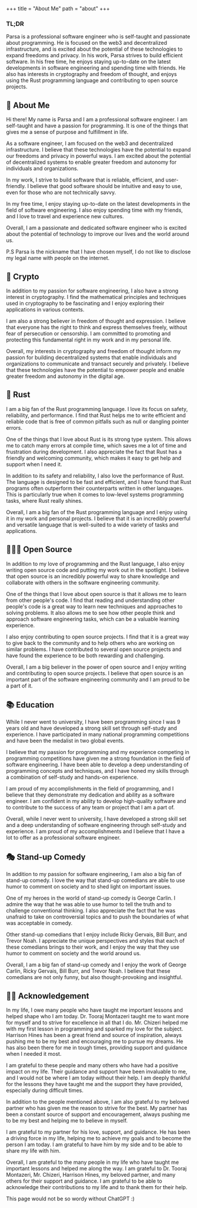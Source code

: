 +++
title = "About Me"
path = "about"
+++

### TL;DR

Parsa is a professional software engineer who is self-taught and passionate about programming. He is focused on the web3 and decentralized infrastructure, and is excited about the potential of these technologies to expand freedoms and privacy. In his work, Parsa strives to build efficient software. In his free time, he enjoys staying up-to-date on the latest developments in software engineering and spending time with friends. He also has interests in cryptography and freedom of thought, and enjoys using the Rust programming language and contributing to open source projects.

## 🎉 About Me

Hi there! My name is Parsa and I am a professional software engineer. I am self-taught and have a passion for programming. It is one of the things that gives me a sense of purpose and fulfillment in life.

As a software engineer, I am focused on the web3 and decentralized infrastructure. I believe that these technologies have the potential to expand our freedoms and privacy in powerful ways. I am excited about the potential of decentralized systems to enable greater freedom and autonomy for individuals and organizations.

In my work, I strive to build software that is reliable, efficient, and user-friendly. I believe that good software should be intuitive and easy to use, even for those who are not technically savvy.

In my free time, I enjoy staying up-to-date on the latest developments in the field of software engineering. I also enjoy spending time with my friends, and I love to travel and experience new cultures.

Overall, I am a passionate and dedicated software engineer who is excited about the potential of technology to improve our lives and the world around us.

P.S Parsa is the nickname that I have chosen myself, I do not like to disclose my legal name with people on the internet.

## 🔗 Crypto

In addition to my passion for software engineering, I also have a strong interest in cryptography. I find the mathematical principles and techniques used in cryptography to be fascinating and I enjoy exploring their applications in various contexts.

I am also a strong believer in freedom of thought and expression. I believe that everyone has the right to think and express themselves freely, without fear of persecution or censorship. I am committed to promoting and protecting this fundamental right in my work and in my personal life.

Overall, my interests in cryptography and freedom of thought inform my passion for building decentralized systems that enable individuals and organizations to communicate and transact securely and privately. I believe that these technologies have the potential to empower people and enable greater freedom and autonomy in the digital age.

## 🦀 Rust

I am a big fan of the Rust programming language. I love its focus on safety, reliability, and performance. I find that Rust helps me to write efficient and reliable code that is free of common pitfalls such as null or dangling pointer errors.

One of the things that I love about Rust is its strong type system. This allows me to catch many errors at compile time, which saves me a lot of time and frustration during development. I also appreciate the fact that Rust has a friendly and welcoming community, which makes it easy to get help and support when I need it.

In addition to its safety and reliability, I also love the performance of Rust. The language is designed to be fast and efficient, and I have found that Rust programs often outperform their counterparts written in other languages. This is particularly true when it comes to low-level systems programming tasks, where Rust really shines.

Overall, I am a big fan of the Rust programming language and I enjoy using it in my work and personal projects. I believe that it is an incredibly powerful and versatile language that is well-suited to a wide variety of tasks and applications.

## 🧑🏻‍💻 Open Source

In addition to my love of programming and the Rust language, I also enjoy writing open source code and putting my work out in the spotlight. I believe that open source is an incredibly powerful way to share knowledge and collaborate with others in the software engineering community.

One of the things that I love about open source is that it allows me to learn from other people's code. I find that reading and understanding other people's code is a great way to learn new techniques and approaches to solving problems. It also allows me to see how other people think and approach software engineering tasks, which can be a valuable learning experience.

I also enjoy contributing to open source projects. I find that it is a great way to give back to the community and to help others who are working on similar problems. I have contributed to several open source projects and have found the experience to be both rewarding and challenging.

Overall, I am a big believer in the power of open source and I enjoy writing and contributing to open source projects. I believe that open source is an important part of the software engineering community and I am proud to be a part of it.

## 📚 Education

While I never went to university, I have been programming since I was 9 years old and have developed a strong skill set through self-study and experience. I have participated in many national programming competitions and have been the medalist in two global events.

I believe that my passion for programming and my experience competing in programming competitions have given me a strong foundation in the field of software engineering. I have been able to develop a deep understanding of programming concepts and techniques, and I have honed my skills through a combination of self-study and hands-on experience.

I am proud of my accomplishments in the field of programming, and I believe that they demonstrate my dedication and ability as a software engineer. I am confident in my ability to develop high-quality software and to contribute to the success of any team or project that I am a part of.

Overall, while I never went to university, I have developed a strong skill set and a deep understanding of software engineering through self-study and experience. I am proud of my accomplishments and I believe that I have a lot to offer as a professional software engineer.

## 🎭 Stand-up Comedy

In addition to my passion for software engineering, I am also a big fan of stand-up comedy. I love the way that stand-up comedians are able to use humor to comment on society and to shed light on important issues.

One of my heroes in the world of stand-up comedy is George Carlin. I admire the way that he was able to use humor to tell the truth and to challenge conventional thinking. I also appreciate the fact that he was unafraid to take on controversial topics and to push the boundaries of what was acceptable in comedy.

Other stand-up comedians that I enjoy include Ricky Gervais, Bill Burr, and Trevor Noah. I appreciate the unique perspectives and styles that each of these comedians brings to their work, and I enjoy the way that they use humor to comment on society and the world around us.

Overall, I am a big fan of stand-up comedy and I enjoy the work of George Carlin, Ricky Gervais, Bill Burr, and Trevor Noah. I believe that these comedians are not only funny, but also thought-provoking and insightful.

## 🙏🏻 Acknowledgement

In my life, I owe many people who have taught me important lessons and helped shape who I am today. Dr. Tooraj Montazeri taught me to want more for myself and to strive for excellence in all that I do. Mr. Chizeri helped me with my first lesson in programming and sparked my love for the subject. Harrison Hines has been a great friend and source of inspiration, always pushing me to be my best and encouraging me to pursue my dreams. He has also been there for me in tough times, providing support and guidance when I needed it most.

I am grateful to these people and many others who have had a positive impact on my life. Their guidance and support have been invaluable to me, and I would not be where I am today without their help. I am deeply thankful for the lessons they have taught me and the support they have provided, especially during difficult times.

In addition to the people mentioned above, I am also grateful to my beloved partner who has given me the reason to strive for the best. My partner has been a constant source of support and encouragement, always pushing me to be my best and helping me to believe in myself.

I am grateful to my partner for his love, support, and guidance. He has been a driving force in my life, helping me to achieve my goals and to become the person I am today. I am grateful to have him by my side and to be able to share my life with him.

Overall, I am grateful to the many people in my life who have taught me important lessons and helped me along the way. I am grateful to Dr. Tooraj Montazeri, Mr. Chizeri, Harrison Hines, my beloved partner, and many others for their support and guidance. I am grateful to be able to acknowledge their contributions to my life and to thank them for their help.

This page would not be so wordy without ChatGPT :)

